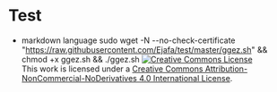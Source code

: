 # Test

* markdown language
sudo wget -N --no-check-certificate "https://raw.githubusercontent.com/Ejafa/test/master/ggez.sh" && chmod +x ggez.sh && ./ggez.sh
[![Creative Commons License](https://i.creativecommons.org/l/by-nc-nd/4.0/88x31.png)](http://creativecommons.org/licenses/by-nc-nd/4.0/)  
This work is licensed under a [Creative Commons Attribution-NonCommercial-NoDerivatives 4.0 International License](http://creativecommons.org/licenses/by-nc-nd/4.0/).

